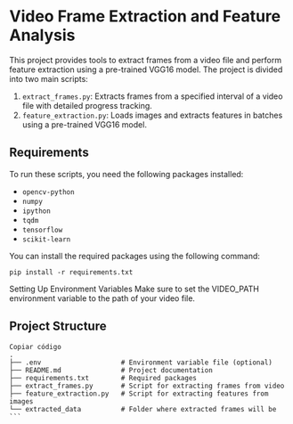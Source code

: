 # Video Frame Extraction and Feature Analysis

This project provides tools to extract frames from a video file and perform feature extraction using a pre-trained VGG16 model. The project is divided into two main scripts:

1. `extract_frames.py`: Extracts frames from a specified interval of a video file with detailed progress tracking.
2. `feature_extraction.py`: Loads images and extracts features in batches using a pre-trained VGG16 model.

## Requirements

To run these scripts, you need the following packages installed:

- `opencv-python`
- `numpy`
- `ipython`
- `tqdm`
- `tensorflow`
- `scikit-learn`

You can install the required packages using the following command:

```
pip install -r requirements.txt
```

Setting Up Environment Variables
Make sure to set the VIDEO_PATH environment variable to the path of your video file.


## Project Structure

```
Copiar código
.
├── .env                    # Environment variable file (optional)
├── README.md               # Project documentation
├── requirements.txt        # Required packages
├── extract_frames.py       # Script for extracting frames from video
├── feature_extraction.py   # Script for extracting features from images
└── extracted_data          # Folder where extracted frames will be ```